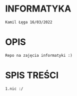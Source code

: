 # 	INFORMATYKA
	Kamil Łęga 16/03/2022
	
#	OPIS
	Repo na zajęcia informatyki :)
	
#	SPIS TREŚCI
	1.nic :/